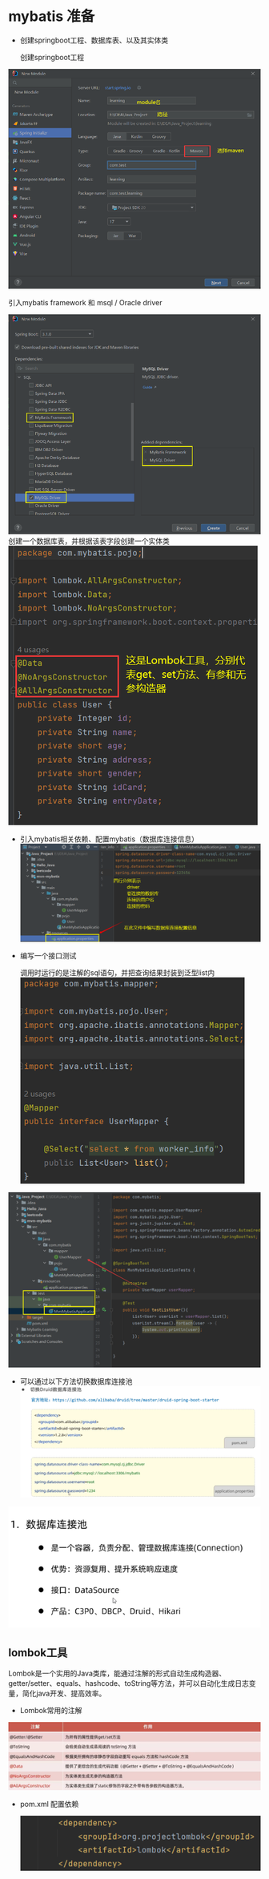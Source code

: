 # mybatis 准备

* 创建springboot工程、数据库表、以及其实体类

  创建springboot工程

![image-20230612145913860.png](img%2Fimage-20230612145913860.png)

引入mybatis framework 和 msql / Oracle driver

![image-20230612150400773.png](img%2Fimage-20230612150400773.png)
创建一个数据库表，并根据该表字段创建一个实体类
![image-20230612150646142.png](img%2Fimage-20230612150646142.png)
* 引入mybatis相关依赖、配置mybatis（数据库连接信息）
![image-20230612151020832.png](img%2Fimage-20230612151020832.png)
* 编写一个接口测试

  调用时运行的是注解的sql语句，并把查询结果封装到泛型list内
  ![image-20230612151353558.png](img%2Fimage-20230612151353558.png)

![image-20230612151542720](img%2Fimage-20230612151542720.png)



* 可以通过以下方法切换数据库连接池![image-20230612152144293](img%2Fimage-20230612152144293.png)

![image-20230612152305911](img%2Fimage-20230612152305911.png)

## lombok工具

Lombok是一个实用的Java类库，能通过注解的形式自动生成构造器、getter/setter、equals、hashcode、toString等方法，并可以自动化生成日志变量，简化java开发、提高效率。

* Lombok常用的注解

![image-20230612152414885](img%2Fimage-20230612152414885.png)

* pom.xml  配置依赖

  ![image-20230612152602211](img%2Fimage-20230612152602211.png)

